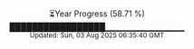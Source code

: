 <p align="center">
⏳Year Progress (58.71 %) <br>
█████████████████▁▁▁▁▁▁▁▁▁▁▁▁▁ <br>
<sub>Updated: Sun, 03 Aug 2025 06:35:40 GMT</sub>
</p>

